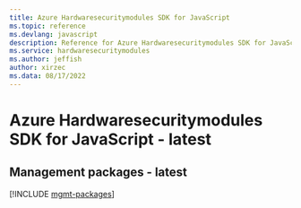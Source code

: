 ```yaml
---
title: Azure Hardwaresecuritymodules SDK for JavaScript
ms.topic: reference
ms.devlang: javascript
description: Reference for Azure Hardwaresecuritymodules SDK for JavaScript
ms.service: hardwaresecuritymodules
ms.author: jeffish
author: xirzec
ms.data: 08/17/2022
---
```

# Azure Hardwaresecuritymodules SDK for JavaScript - latest

## Management packages - latest
[!INCLUDE [mgmt-packages](hardwaresecuritymodules-mgmt-index.md)]
